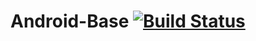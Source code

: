 Android-Base [![Build Status](https://travis-ci.org/fs/android-base.png)](https://travis-ci.org/fs/android-base)
=======================
